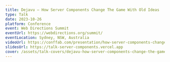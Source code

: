 ```yaml
---
title: Dejavu — How Server Components Change The Game With Old Ideas
type: Talk
date: 2023-10-26
platform: Conference
event: Web Directions Summit
eventUrl: https://webdirections.org/summit/
eventLocation: Sydney, NSW, Australia
videoUrl: https://conffab.com/presentation/how-server-components-change-the-game-using-old-ideas/?gl=55m4IsQp7jsG
slidesUrl: https://talk-server-components.vercel.app
cover: /assets/talk-covers/dejavu-how-server-components-change-the-game--webdirections-summit-2023.png
---
```

